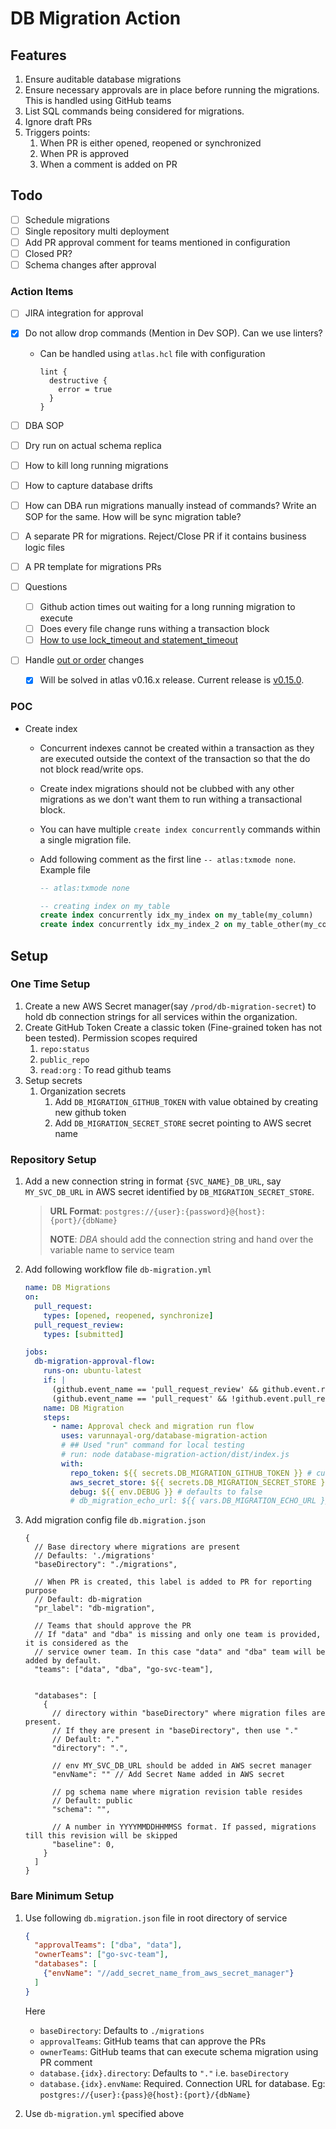# DB Migration Action

## Features

1. Ensure auditable database migrations
1. Ensure necessary approvals are in place before running the migrations. This is handled using GitHub teams
1. List SQL commands being considered for migrations.
1. Ignore draft PRs
1. Triggers points:
   1. When PR is either opened, reopened or synchronized
   1. When PR is approved
   1. When a comment is added on PR

## Todo

- [ ] Schedule migrations
- [ ] Single repository multi deployment
- [ ] Add PR approval comment for teams mentioned in configuration
- [ ] Closed PR?
- [ ] Schema changes after approval

### Action Items

- [ ] JIRA integration for approval
- [x] Do not allow drop commands (Mention in Dev SOP). Can we use linters?
  - Can be handled using `atlas.hcl` file with configuration

    ```hcl
    lint {
      destructive {
        error = true
      }
    }
    ```

- [ ] DBA SOP
- [ ] Dry run on actual schema replica
- [ ] How to kill long running migrations
- [ ] How to capture database drifts
- [ ] How can DBA run migrations manually instead of commands? Write an SOP for the same. How will be sync migration table?
- [ ] A separate PR for migrations. Reject/Close PR if it contains business logic files
- [ ] A PR template for migrations PRs
- [ ] Questions
  - [ ] Github action times out waiting for a long running migration to execute
  - [ ] Does every file change runs withing a transaction block
  - [ ] [How to use lock_timeout and statement_timeout](https://postgres.ai/blog/20210923-zero-downtime-postgres-schema-migrations-lock-timeout-and-retries)
- [ ] Handle [out or order](./docs/cases.md#out-of-order) changes
  - [x] Will be solved in atlas v0.16.x release. Current release is [v0.15.0](https://github.com/ariga/atlas/releases/tag/v0.15.0).

### POC

- Create index
  - Concurrent indexes cannot be created within a transaction as they are executed outside the context of the transaction so that the do not block read/write ops.
  - Create index migrations should not be clubbed with any other migrations as we don't want them to run withing a transactional block.
  - You can have multiple `create index concurrently` commands within a single migration file.
  - Add following comment as the first line `-- atlas:txmode none`. Example file

    ```sql
    -- atlas:txmode none

    -- creating index on my_table
    create index concurrently idx_my_index on my_table(my_column)
    create index concurrently idx_my_index_2 on my_table_other(my_column)
    ```

## Setup

### One Time Setup

1. Create a new AWS Secret manager(say `/prod/db-migration-secret`) to hold db connection strings for all services within the organization.
1. Create GitHub Token
  Create a classic token (Fine-grained token has not been tested). Permission scopes required
   1. `repo:status`
   1. `public_repo`
   1. `read:org` : To read github teams
1. Setup secrets
   1. Organization secrets
      1. Add `DB_MIGRATION_GITHUB_TOKEN` with value obtained by creating new github token
      1. Add `DB_MIGRATION_SECRET_STORE` secret pointing to AWS secret name

### Repository Setup

1. Add a new connection string in format `{SVC_NAME}_DB_URL`, say `MY_SVC_DB_URL` in AWS secret identified by `DB_MIGRATION_SECRET_STORE`.
    > **URL Format**: `postgres://{user}:{password}@{host}:{port}/{dbName}`
    >
    > **NOTE**: *DBA* should add the connection string and hand over the variable name to service team
1. Add following workflow file `db-migration.yml`

    ```yml
    name: DB Migrations
    on:
      pull_request:
        types: [opened, reopened, synchronize]
      pull_request_review:
        types: [submitted]

    jobs:
      db-migration-approval-flow:
        runs-on: ubuntu-latest
        if: |
          (github.event_name == 'pull_request_review' && github.event.review.state == 'approved' && !github.event.pull_request.draft) ||
          (github.event_name == 'pull_request' && !github.event.pull_request.draft)
        name: DB Migration
        steps:
          - name: Approval check and migration run flow
            uses: varunnayal-org/database-migration-action
            # ## Used "run" command for local testing
            # run: node database-migration-action/dist/index.js
            with:
              repo_token: ${{ secrets.DB_MIGRATION_GITHUB_TOKEN }} # custom repo token
              aws_secret_store: ${{ secrets.DB_MIGRATION_SECRET_STORE }}
              debug: ${{ env.DEBUG }} # defaults to false
              # db_migration_echo_url: ${{ vars.DB_MIGRATION_ECHO_URL }}
    ```

1. Add migration config file `db.migration.json`

    ```jsonc
    {
      // Base directory where migrations are present
      // Defaults: './migrations'
      "baseDirectory": "./migrations",

      // When PR is created, this label is added to PR for reporting purpose
      // Default: db-migration
      "pr_label": "db-migration",

      // Teams that should approve the PR
      // If "data" and "dba" is missing and only one team is provided, it is considered as the
      // service owner team. In this case "data" and "dba" team will be added by default.
      "teams": ["data", "dba", "go-svc-team"],


      "databases": [
        {
          // directory within "baseDirectory" where migration files are present.
          // If they are present in "baseDirectory", then use "."
          // Default: "."
          "directory": ".",

          // env MY_SVC_DB_URL should be added in AWS secret manager
          "envName": "" // Add Secret Name added in AWS secret

          // pg schema name where migration revision table resides
          // Default: public
          "schema": "",

          // A number in YYYYMMDDHHMMSS format. If passed, migrations till this revision will be skipped
          "baseline": 0,
        }
      ]
    }

    ```

### Bare Minimum Setup

1. Use following `db.migration.json` file in root directory of service

    ```json
    {
      "approvalTeams": ["dba", "data"],
      "ownerTeams": ["go-svc-team"],
      "databases": [
        {"envName": "//add_secret_name_from_aws_secret_manager"}
      ]
    }
    ```

    Here

    - `baseDirectory`: Defaults to `./migrations`
    - `approvalTeams`: GitHub teams that can approve the PRs
    - `ownerTeams`: GitHub teams that can execute schema migration using PR comment
    - `database.{idx}.directory`: Defaults to `"."` i.e. `baseDirectory`
    - `database.{idx}.envName`: Required. Connection URL for database. Eg: `postgres://{user}:{pass}@{host}:{port}/{dbName}`

1. Use `db-migration.yml` specified above
